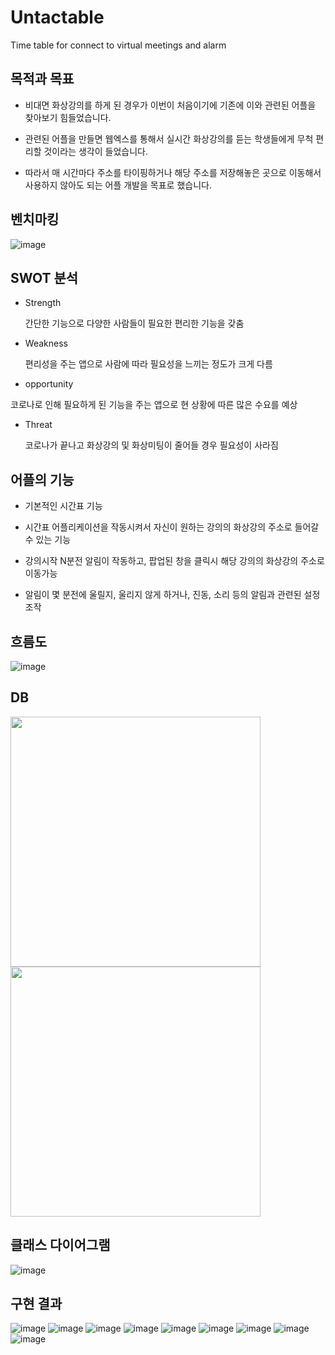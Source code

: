 # Untactable
Time table for connect to virtual meetings and alarm

## 목적과 목표

* 비대면 화상강의를 하게 된 경우가 이번이 처음이기에 기존에 이와 관련된 어플을 찾아보기 힘들었습니다.

* 관련된 어플을 만들면 웹엑스를 통해서 실시간 화상강의를 듣는 학생들에게 무척 편리할 것이라는 생각이 들었습니다.

* 따라서 매 시간마다 주소를 타이핑하거나 해당 주소를 저장해놓은 곳으로 이동해서 사용하지 않아도 되는 어플 개발을 목표로 했습니다.

## 벤치마킹
![image](https://user-images.githubusercontent.com/68540423/124749717-8a4b2600-df5f-11eb-8f99-158c436984af.png)
## SWOT 분석

* Strength

  간단한 기능으로 다양한 사람들이 필요한 편리한 기능을 갖춤

* Weakness

  편리성을 주는 앱으로 사람에 따라 필요성을 느끼는 정도가 크게 다름
  
 * opportunity
 
  코로나로 인해 필요하게 된 기능을 주는 앱으로 현 상황에 따른 많은 수요를 예상
  
 * Threat
 
   코로나가 끝나고 화상강의 및 화상미팅이 줄어들 경우 필요성이 사라짐
   
## 어플의 기능

* 기본적인 시간표 기능

* 시간표 어플리케이션을 작동시켜서 자신이 원하는 강의의 화상강의 주소로 들어갈 수 있는 기능

* 강의시작 N분전 알림이 작동하고, 팝업된 창을 클릭시 해당 강의의 화상강의 주소로 이동가능

* 알림이 몇 분전에 울릴지, 울리지 않게 하거나, 진동, 소리 등의 알림과 관련된 설정 조작

## 흐름도
![image](https://user-images.githubusercontent.com/68540423/124750333-4b69a000-df60-11eb-8aa8-d7b75a6d4d81.png)

## DB
<img src = "https://user-images.githubusercontent.com/68540423/124752078-5c1b1580-df62-11eb-9a58-ef6d28cd69fe.png" width ="400" />         <img src = "https://user-images.githubusercontent.com/68540423/124750399-5f150680-df60-11eb-843a-4d27621b9fb6.png" width ="400" />

## 클래스 다이어그램
![image](https://user-images.githubusercontent.com/68540423/124750503-7fdd5c00-df60-11eb-9454-debe66c8aee9.png)

## 구현 결과
![image](https://user-images.githubusercontent.com/68540423/124750758-cf238c80-df60-11eb-96a5-37ea0a518f4a.png)
![image](https://user-images.githubusercontent.com/68540423/124750767-d0ed5000-df60-11eb-928b-b046949b6d22.png)
![image](https://user-images.githubusercontent.com/68540423/124751114-3b9e8b80-df61-11eb-9c7d-6b5d23de6db6.png)
![image](https://user-images.githubusercontent.com/68540423/124751239-5cff7780-df61-11eb-8b61-15aebef1b472.png)
![image](https://user-images.githubusercontent.com/68540423/124751306-6e488400-df61-11eb-957f-ef6c5ffbae4c.png)
![image](https://user-images.githubusercontent.com/68540423/124751438-989a4180-df61-11eb-92f4-f5bfc3a5595b.png)
![image](https://user-images.githubusercontent.com/68540423/124751550-b798d380-df61-11eb-905d-c5c0120d772a.png)
![image](https://user-images.githubusercontent.com/68540423/124751621-d008ee00-df61-11eb-95ad-fca8f0ddf7f7.png)
![image](https://user-images.githubusercontent.com/68540423/124751658-db5c1980-df61-11eb-81ea-7d4e1023b876.png)



